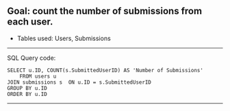 

## Goal: count the number of submissions from each user.

* Tables used: Users, Submissions

---
SQL Query code:
```
SELECT u.ID, COUNT(s.SubmittedUserID) AS 'Number of Submissions'
    FROM users u
JOIN submissions s  ON u.ID = s.SubmittedUserID
GROUP BY u.ID
ORDER BY u.ID
```
---

